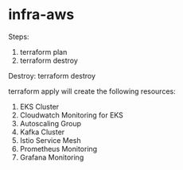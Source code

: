 # infra-aws
Steps:
1. terraform plan
2. terraform destroy

Destroy:
terraform destroy

terraform apply will create the following resources:

1) EKS Cluster
2) Cloudwatch Monitoring for EKS
3) Autoscaling Group
4) Kafka Cluster
5) Istio Service Mesh
6) Prometheus Monitoring
7) Grafana Monitoring